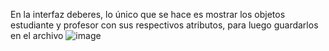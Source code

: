 En la interfaz deberes, lo único que se hace es mostrar los objetos estudiante y profesor con sus respectivos atributos, para luego guardarlos en el archivo
![image](https://github.com/user-attachments/assets/e62622ad-f27b-4ec0-85e4-cd091ed96425)
